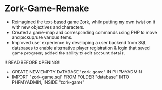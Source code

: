 # Zork-Game-Remake
<ul>
  <li>
    Reimagined the text-based game Zork, while putting my own twist on it with new objectives and characters.
  </li>
  <li>
    Created a game-map and corresponding commands using PHP to move and pickup/use various items.
  </li>
  <li>
    Improved user experience by developing a user backend from SQL databases to enable alternative player registration &amp; login that saved game progress; added the ability to edit account details.
  </li>
</ul>

!! READ BEFORE OPENING!! <br>
<ul>
  <li>
    CREATE NEW EMPTY DATABASE "zork-game" IN PHPMYADMIN
  </li>
  <li>
    IMPORT "zork-game.sql" FROM FOLDER "database" INTO PHPMYADMIN, INSIDE "zork-game"
  </li>
</ul>
